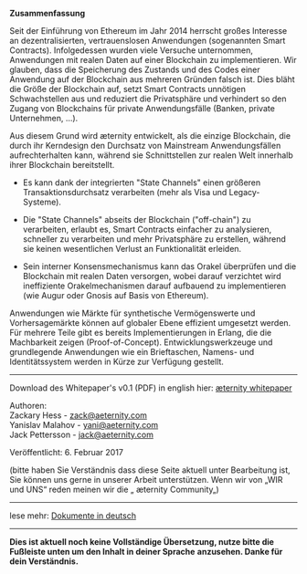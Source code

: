 **Zusammenfassung**

Seit der Einführung von Ethereum im Jahr 2014 herrscht großes Interesse an dezentralisierten, vertrauenslosen Anwendungen (sogenannten Smart Contracts).
Infolgedessen wurden viele Versuche unternommen, Anwendungen mit realen Daten auf einer Blockchain zu implementieren.
Wir glauben, dass die Speicherung des Zustands und des Codes einer Anwendung auf der Blockchain aus mehreren Gründen falsch ist.
Dies bläht die Größe der Blockchain auf, setzt Smart Contracts unnötigen Schwachstellen aus und reduziert die Privatsphäre und verhindert so den Zugang von Blockchains für private Anwendungsfälle (Banken, private Unternehmen, ...).

Aus diesem Grund wird æternity entwickelt, als die einzige Blockchain, die durch ihr Kerndesign den Durchsatz von Mainstream Anwendungsfällen aufrechterhalten kann, während sie Schnittstellen zur realen Welt innerhalb ihrer Blockchain bereitstellt.

* Es kann dank der integrierten "State Channels" einen größeren Transaktionsdurchsatz verarbeiten (mehr als Visa und Legacy-Systeme).

* Die "State Channels" abseits der Blockchain ("off-chain") zu verarbeiten, erlaubt es, Smart Contracts einfacher zu analysieren, schneller zu verarbeiten und mehr Privatsphäre zu erstellen, während sie keinen wesentlichen Verlust an Funktionalität erleiden.

* Sein interner Konsensmechanismus kann das Orakel überprüfen und die Blockchain mit realen Daten versorgen, wobei darauf verzichtet wird ineffiziente Orakelmechanismen darauf aufbauend zu implementieren (wie Augur oder Gnosis auf Basis von Ethereum).

Anwendungen wie Märkte für synthetische Vermögenswerte und Vorhersagemärkte können auf globaler Ebene effizient umgesetzt werden.
Für mehrere Teile gibt es bereits Implementierungen in Erlang, die die Machbarkeit zeigen (Proof-of-Concept).
Entwicklungswerkzeuge und grundlegende Anwendungen wie ein Brieftaschen, Namens- und Identitätssystem werden in Kürze zur Verfügung gestellt.

***
Download des Whitepaper's v0.1 (PDF) in english hier:
[æternity whitepaper](https://blockchain.aeternity.com/%C3%A6ternity-blockchain-whitepaper.pdf)

Authoren:  
Zackary Hess - zack@aeternity.com  
Yanislav Malahov - yani@aeternity.com  
Jack Pettersson - jack@aeternity.com

Veröffentlicht:  6. Februar 2017

(bitte haben Sie Verständnis dass diese Seite aktuell unter Bearbeitung ist, Sie können uns gerne in unserer Arbeit unterstützen. Wenn wir von „WIR und UNS“ reden meinen wir die „ æternity Community„)
***
lese mehr: [Dokumente in deutsch]([German]-æternity-TOC)
***
**Dies ist aktuell noch keine Vollständige Übersetzung, nutze bitte die Fußleiste unten um den Inhalt in deiner Sprache**
**anzusehen. Danke für dein Verständnis.**